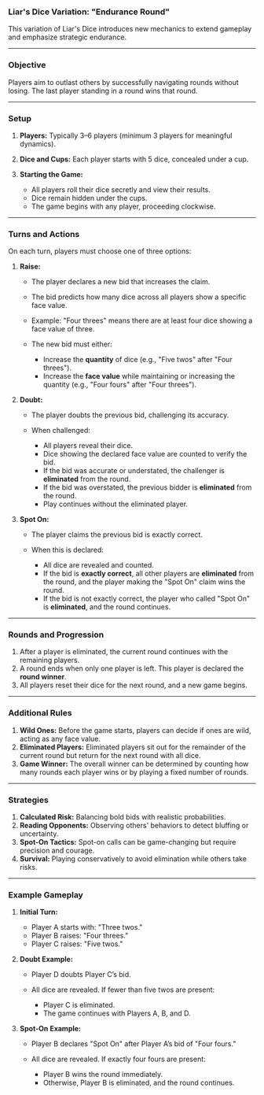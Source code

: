 ### Liar's Dice Variation: "Endurance Round"

This variation of Liar's Dice introduces new mechanics to extend gameplay and emphasize strategic endurance.

---

### Objective

Players aim to outlast others by successfully navigating rounds without losing. The last player standing in a round wins that round.

---

### Setup

1. **Players:** Typically 3–6 players (minimum 3 players for meaningful dynamics).
2. **Dice and Cups:** Each player starts with 5 dice, concealed under a cup.
3. **Starting the Game:**

   * All players roll their dice secretly and view their results.
   * Dice remain hidden under the cups.
   * The game begins with any player, proceeding clockwise.

---

### Turns and Actions

On each turn, players must choose one of three options:

1. **Raise:**

   * The player declares a new bid that increases the claim.
   * The bid predicts how many dice across all players show a specific face value.
   * Example: "Four threes" means there are at least four dice showing a face value of three.
   * The new bid must either:

     * Increase the **quantity** of dice (e.g., "Five twos" after "Four threes").
     * Increase the **face value** while maintaining or increasing the quantity (e.g., "Four fours" after "Four threes").

2. **Doubt:**

   * The player doubts the previous bid, challenging its accuracy.
   * When challenged:

     * All players reveal their dice.
     * Dice showing the declared face value are counted to verify the bid.
     * If the bid was accurate or understated, the challenger is **eliminated** from the round.
     * If the bid was overstated, the previous bidder is **eliminated** from the round.
     * Play continues without the eliminated player.

3. **Spot On:**

   * The player claims the previous bid is exactly correct.
   * When this is declared:

     * All dice are revealed and counted.
     * If the bid is **exactly correct**, all other players are **eliminated** from the round, and the player making the "Spot On" claim wins the round.
     * If the bid is not exactly correct, the player who called "Spot On" is **eliminated**, and the round continues.

---

### Rounds and Progression

1. After a player is eliminated, the current round continues with the remaining players.
2. A round ends when only one player is left. This player is declared the **round winner**.
3. All players reset their dice for the next round, and a new game begins.

---

### Additional Rules

1. **Wild Ones:** Before the game starts, players can decide if ones are wild, acting as any face value.
2. **Eliminated Players:** Eliminated players sit out for the remainder of the current round but return for the next round with all dice.
3. **Game Winner:** The overall winner can be determined by counting how many rounds each player wins or by playing a fixed number of rounds.

---

### Strategies

1. **Calculated Risk:** Balancing bold bids with realistic probabilities.
2. **Reading Opponents:** Observing others' behaviors to detect bluffing or uncertainty.
3. **Spot-On Tactics:** Spot-on calls can be game-changing but require precision and courage.
4. **Survival:** Playing conservatively to avoid elimination while others take risks.

---

### Example Gameplay

1. **Initial Turn:**

   * Player A starts with: "Three twos."
   * Player B raises: "Four threes."
   * Player C raises: "Five twos."

2. **Doubt Example:**

   * Player D doubts Player C’s bid.
   * All dice are revealed. If fewer than five twos are present:

     * Player C is eliminated.
     * The game continues with Players A, B, and D.

3. **Spot-On Example:**

   * Player B declares "Spot On" after Player A’s bid of "Four fours."
   * All dice are revealed. If exactly four fours are present:

     * Player B wins the round immediately.
     * Otherwise, Player B is eliminated, and the round continues.


